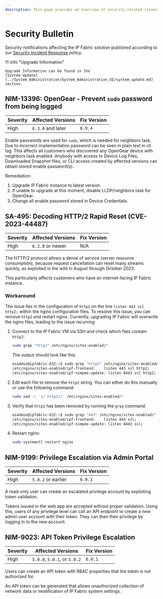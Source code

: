 ```yaml
---
description: This page provides an overview of security-related issues in IP Fabric.
---
```


# Security Bulletin

Security notifications affecting the IP Fabric solution published according to
our [Security Incident Response](security_incidents.md) policy.

!!! info "Upgrade Information"

    Upgrade Information can be found in the
    [System Update](../System_Administration/System_Administration_UI/system_update.md)
    section.

## NIM-13396: OpenGear - Prevent `sudo` password from being logged

| Severity | Affected Versions | Fix Version |
| -------- | ----------------- | ----------- |
| High     | `6.3.0` and later | `6.9.4`     |

Enable passwords are used for `sudo`, which is needed for neighbors task.
Due to incorrect implementation password can be seen in plain text in cli log. This
affects all customers who discovered any OpenGear device with neighbors task enabled.
Anybody with access to Device Log Files, Downloaded Snapshot files, or CLI access
created by affected versions can obtain stored enable password(s).

Remediation:

1. Upgrade IP Fabric instance to latest version.
2. If unable to upgrade at this moment, disable LLDP/neighbors task for OpenGear.
3. Change all enable password stored in Device Credentials.

## SA-495: Decoding HTTP/2 Rapid Reset (CVE-2023-44487)

| Severity | Affected Versions | Fix Version |
| -------- | ----------------- | ----------- |
| High     | `6.2.0` or newer  | N/A         |

The HTTP/2 protocol allows a denial of service (server resource consumption),
because request cancellation can reset many streams quickly, as exploited in the
wild in August through October 2023.

This particularly affects customers who have an internet-facing IP Fabric
instance.

### Workaround

The issue lies in the configuration of `http2` on the line `listen 443 ssl
http2;` within the nginx configuration files. To resolve this issue, you can
remove `http2` and restart nginx. Currently, upgrading IP Fabric will overwrite
the nginx files, leading to the issue recurring.

1. Connect to the IP Fabric VM via SSH and check which files contain `http2`:

   ```bash
   sudo grep "http2" /etc/nginx/sites-enabled/*
   ```

   The output should look like this:

   ```bash
   osadmin@ipfabric-632:~$ sudo grep "http2" /etc/nginx/sites-enabled/*
   /etc/nginx/sites-enabled/ipf-frontend:    listen 443 ssl http2;
   /etc/nginx/sites-enabled/ipf-nimpee-update: listen 8443 ssl http2;
   ```

2. Edit each file to remove the `http2` string. You can either do this manually
   or use the following command:

   ```bash
   sudo sed -i 's/ http2//' /etc/nginx/sites-enabled/*
   ```

3. Verify that `http2` has been removed by running the `grep` command:

   ```bash
   osadmin@ipfabric-632:~$ sudo grep "443" /etc/nginx/sites-enabled/*
   /etc/nginx/sites-enabled/ipf-frontend:    listen 443 ssl;
   /etc/nginx/sites-enabled/ipf-nimpee-update: listen 8443 ssl;
   ```

4. Restart nginx:

   ```bash
   sudo systemctl restart nginx
   ```

## NIM-9199: Privilege Escalation via Admin Portal

| Severity | Affected Versions  | Fix Version |
| -------- | ------------------ | ----------- |
| High     | `5.0.2` or earlier | `6.0.1`     |

A read-only user can create an escalated privilege account by exploiting token
validation.

Tokens issued in the web app are accepted without proper validation. Using this,
users of any privilege level can call an API endpoint to create a new admin user
account with their token. They can then their privilege by logging in to the new
account.

## NIM-9023: API Token Privilege Escalation

| Severity | Affected Versions            | Fix Version |
| -------- | ---------------------------- | ----------- |
| High     | `5.0.0`, `5.0.1`, or `5.0.2` | `6.0.1`     |

Users can create an API token with RBAC properties that the token is not
authorized for.

An API token can be generated that allows unauthorized collection of network
data or modification of IP Fabric system settings.
